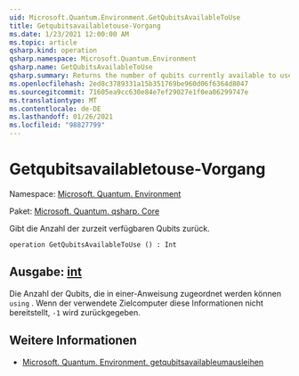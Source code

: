 ```yaml
---
uid: Microsoft.Quantum.Environment.GetQubitsAvailableToUse
title: Getqubitsavailabletouse-Vorgang
ms.date: 1/23/2021 12:00:00 AM
ms.topic: article
qsharp.kind: operation
qsharp.namespace: Microsoft.Quantum.Environment
qsharp.name: GetQubitsAvailableToUse
qsharp.summary: Returns the number of qubits currently available to use.
ms.openlocfilehash: 2ed8c3789331a15b351769be960d06f6364d8047
ms.sourcegitcommit: 71605ea9cc630e84e7ef29027e1f0ea06299747e
ms.translationtype: MT
ms.contentlocale: de-DE
ms.lasthandoff: 01/26/2021
ms.locfileid: "98827799"
---
```

# <a name="getqubitsavailabletouse-operation"></a>Getqubitsavailabletouse-Vorgang

Namespace: [Microsoft. Quantum. Environment](xref:Microsoft.Quantum.Environment)

Paket: [Microsoft. Quantum. qsharp. Core](https://nuget.org/packages/Microsoft.Quantum.QSharp.Core)


Gibt die Anzahl der zurzeit verfügbaren Qubits zurück.

```qsharp
operation GetQubitsAvailableToUse () : Int
```


## <a name="output--int"></a>Ausgabe: [int](xref:microsoft.quantum.lang-ref.int)

Die Anzahl der Qubits, die in einer-Anweisung zugeordnet werden können `using` .
Wenn der verwendete Zielcomputer diese Informationen nicht bereitstellt, `-1` wird zurückgegeben.

## <a name="see-also"></a>Weitere Informationen

- [Microsoft. Quantum. Environment. getqubitsavailableumausleihen](xref:Microsoft.Quantum.Environment.GetQubitsAvailableToBorrow)